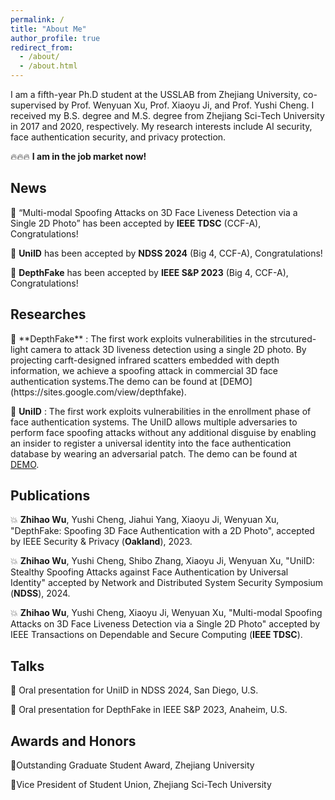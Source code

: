 ```yaml
---
permalink: /
title: "About Me"
author_profile: true
redirect_from: 
  - /about/
  - /about.html
---
```


I am a fifth-year Ph.D student at the USSLAB from Zhejiang University, co-supervised by Prof. Wenyuan Xu, Prof. Xiaoyu Ji, and Prof. Yushi Cheng. I received my B.S. degree and M.S. degree from Zhejiang Sci-Tech University in 2017 and 2020, respectively. My research interests include AI security, face authentication security, and privacy protection.

🔥🔥🔥 **I am in the job market now!**

<h2>News</h2>	

🌟 “Multi-modal Spoofing Attacks on 3D Face Liveness Detection via a Single 2D Photo” has been accepted by **IEEE TDSC** (CCF-A), Congratulations!

🌟 **UniID** has been accepted by **NDSS 2024** (Big 4, CCF-A), Congratulations!

🌟 **DepthFake** has been accepted by **IEEE S&P 2023** (Big 4, CCF-A), Congratulations!

<h2>Researches</h2>	
🚀 **DepthFake** : The first work exploits vulnerabilities in the strcutured-light camera to attack 3D liveness detection using a single 2D photo. By projecting carft-designed infrared scatters embedded with depth information, we achieve a spoofing attack in commercial 3D face authentication systems.The demo can be found at [DEMO](https://sites.google.com/view/depthfake). 

🚀 **UniID** : The first work exploits vulnerabilities in the enrollment phase of face authentication systems. The UniID allows multiple adversaries to perform face spoofing attacks without any additional disguise by enabling an insider to register
a universal identity into the face authentication database by wearing an adversarial patch. The demo can be found at [DEMO](https://sites.google.com/view/depthfake). 

<h2>Publications</h2>	

💥 **Zhihao Wu**, Yushi Cheng, Jiahui Yang, Xiaoyu Ji, Wenyuan Xu, "DepthFake: Spoofing 3D Face Authentication with a 2D Photo", accepted by IEEE Security & Privacy (**Oakland**), 2023.

💥 **Zhihao Wu**, Yushi Cheng, Shibo Zhang, Xiaoyu Ji, Wenyuan Xu, "UniID: Stealthy Spoofing Attacks against Face Authentication by Universal Identity" accepted by Network and Distributed System Security Symposium (**NDSS**), 2024.

💥 **Zhihao Wu**, Yushi Cheng, Xiaoyu Ji, Wenyuan Xu, "Multi-modal Spoofing Attacks on 3D Face Liveness Detection via a Single 2D Photo" accepted by IEEE Transactions on Dependable and Secure Computing (**IEEE TDSC**).

<h2>Talks</h2>	

🎤 Oral presentation for UniID in NDSS 2024, San Diego, U.S.

🎤 Oral presentation for DepthFake in IEEE S&P 2023, Anaheim, U.S.

<h2>Awards and Honors</h2>	

💫Outstanding Graduate Student Award, Zhejiang University

💫Vice President of Student Union, Zhejiang Sci-Tech University
